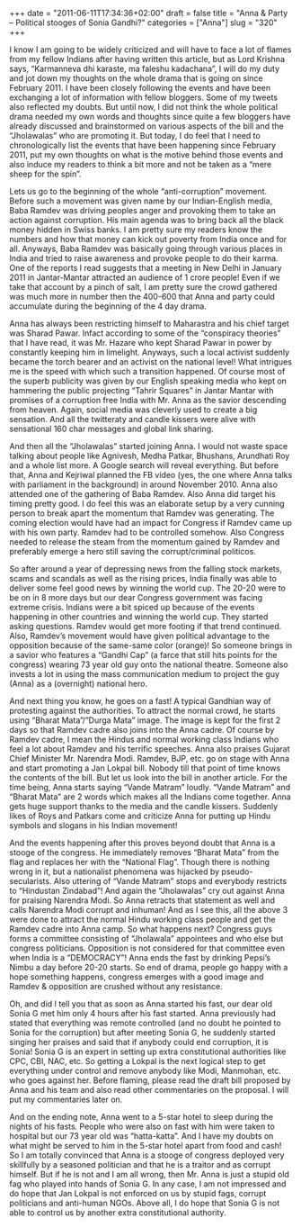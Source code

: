 +++
date = "2011-06-11T17:34:36+02:00"
draft = false
title = "Anna & Party – Political stooges of Sonia Gandhi?"
categories = ["Anna"]
slug = "320"
+++

<p>I know I am going to be widely criticized and will have to face a lot of flames from my fellow Indians after having written this article, but as Lord Krishna says, “Karmanneva dhi karaste, ma faleshu kadachana”, I will do my duty and jot down my thoughts on the whole drama that is going on since February 2011. I have been closely following the events and have been exchanging a lot of information with fellow bloggers. Some of my tweets also reflected my doubts. But until now, I did not think the whole political drama needed my own words and thoughts since quite a few bloggers have already discussed and brainstormed on various aspects of the bill and the “Jholawalas” who are promoting it. But today, I do feel that I need to chronologically list the events that have been happening since February 2011, put my own thoughts on what is the motive behind those events and also induce my readers to think a bit more and not be taken as a “mere sheep for the spin”. </p>  <p>Lets us go to the beginning of the whole “anti-corruption” movement. Before such a movement was given name by our Indian-English media, Baba Ramdev was driving peoples anger and provoking them to take an action against corruption. His main agenda was to bring back all the black money hidden in Swiss banks. I am pretty sure my readers know the numbers and how that money can kick out poverty from India once and for all. Anyways, Baba Ramdev was basically going through various places in India and tried to raise awareness and provoke people to do their karma. One of the reports I read suggests that a meeting in New Delhi in January 2011 in Jantar-Mantar attracted an audience of 1 crore people! Even if we take that account by a pinch of salt, I am pretty sure the crowd gathered was much more in number then the 400-600 that Anna and party could accumulate during the beginning of the 4 day drama.</p>  <p>Anna has always been restricting himself to Maharastra and his chief target was Sharad Pawar. Infact according to some of the “conspiracy theories” that I have read, it was Mr. Hazare who kept Sharad Pawar in power by constantly keeping him in limelight. Anyways, such a local activist suddenly became the torch bearer and an activist on the national level! What intrigues me is the speed with which such a transition happened. Of course most of the superb publicity was given by our English speaking media who kept on hammering the public projecting “Tahrir Squares” in Jantar Mantar with promises of a corruption free India with Mr. Anna as the savior descending from heaven. Again, social media was cleverly used to create a big sensation. And all the twitteraty and candle kissers were alive with sensational 160 char messages and global link sharing.</p>  <p>And then all the “Jholawalas” started joining Anna. I would not waste space talking about people like Agnivesh, Medha Patkar, Bhushans, Arundhati Roy and a whole list more. A Google search will reveal everything. But before that, Anna and Kejriwal planned the FB video (yes, the one where Anna talks with parliament in the background) in around November 2010. Anna also attended one of the gathering of Baba Ramdev. Also Anna did target his timing pretty good. I do feel this was an elaborate setup by a very cunning person to break apart the momentum that Ramdev was generating. The coming election would have had an impact for Congress if Ramdev came up with his own party. Ramdev had to be controlled somehow. Also Congress needed to release the steam from the momentum gained by Ramdev and preferably emerge a hero still saving the corrupt/criminal politicos.</p>  <p>So after around a year of depressing news from the falling stock markets, scams and scandals as well as the rising prices, India finally was able to deliver some feel good news by winning the world cup. The 20-20 were to be on in 8 more days but our dear Congress government was facing extreme crisis. Indians were a bit spiced up because of the events happening in other countries and winning the world cup. They started asking questions. Ramdev would get more footing if that trend continued. Also, Ramdev’s movement would have given political advantage to the opposition because of the same-same color (orange)! So someone brings in a savior who features a “Gandhi Cap” (a farce that still hits points for the congress) wearing 73 year old guy onto the national theatre. Someone also invests a lot in using the mass communication medium to project the guy (Anna) as a (overnight) national hero.</p>  <p>And next thing you know, he goes on a fast! A typical Gandhian way of protesting against the authorities. To attract the normal crowd, he starts using “Bharat Mata”/”Durga Mata” image. The image is kept for the first 2 days so that Ramdev cadre also joins into the Anna cadre. Of course by Ramdev cadre, I mean the Hindus and normal working class Indians who feel a lot about Ramdev and his terrific speeches. Anna also praises Gujarat Chief Minister Mr. Narendra Modi. Ramdev, BJP, etc. go on stage with Anna and start promoting a Jan Lokpal bill. Nobody till that point of time knows the contents of the bill. But let us look into the bill in another article. For the time being, Anna starts saying “Vande Matram” loudly. “Vande Matram” and “Bharat Mata” are 2 words which makes all the Indians come together. Anna gets huge support thanks to the media and the candle kissers. Suddenly likes of Roys and Patkars come and criticize Anna for putting up Hindu symbols and slogans in his Indian movement!</p>  <p>And the events happening after this proves beyond doubt that Anna is a stooge of the congress. He immediately removes “Bharat Mata” from the flag and replaces her with the “National Flag”. Though there is nothing wrong in it, but a nationalist phenomena was hijacked by pseudo-secularists. Also uttering of “Vande Matram” stops and everybody restricts to “Hindustan Zindabad”! And again the “Jholawalas” cry out against Anna for praising Narendra Modi. So Anna retracts that statement as well and calls Narendra Modi corrupt and inhuman! And as I see this, all the above 3 were done to attract the normal Hindu working class people and get the Ramdev cadre into Anna camp. So what happens next? Congress guys forms a committee consisting of “Jholawala” appointees and who else but congress politicians. Opposition is not considered for that committee even when India is a “DEMOCRACY”! Anna ends the fast by drinking Pepsi’s Nimbu a day before 20-20 starts. So end of drama, people go happy with a hope something happens, congress emerges with a good image and Ramdev &amp; opposition are crushed without any resistance.</p>  <p>Oh, and did I tell you that as soon as Anna started his fast, our dear old Sonia G met him only 4 hours after his fast started. Anna previously had stated that everything was remote controlled (and no doubt he pointed to Sonia for the corruption) but after meeting Sonia G, he suddenly started singing her praises and said that if anybody could end corruption, it is Sonia! Sonia G is an expert in setting up extra constitutional authorities like CPC, CBI, NAC, etc. So getting a Lokpal is the next logical step to get everything under control and remove anybody like Modi, Manmohan, etc. who goes against her. Before flaming, please read the draft bill proposed by Anna and his team and also read other commentaries on the proposal. I will put my commentaries later on.</p>  <p>And on the ending note, Anna went to a 5-star hotel to sleep during the nights of his fasts. People who were also on fast with him were taken to hospital but our 73 year old was “hatta-katta”. And I have my doubts on what might be served to him in the 5-star hotel apart from food and cash! So I am totally convinced that Anna is a stooge of congress deployed very skillfully by a seasoned politician and that he is a traitor and as corrupt himself. But if he is not and I am all wrong, then Mr. Anna is just a stupid old fag who played into hands of Sonia G. In any case, I am not impressed and do hope that Jan Lokpal is not enforced on us by stupid fags, corrupt politicians and anti-human NGOs. Above all, I do hope that Sonia G is not able to control us by another extra constitutional authority. </p>
